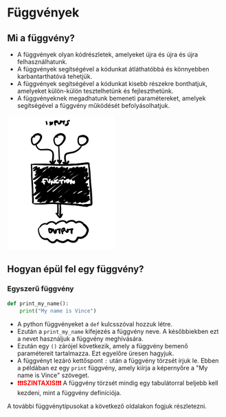 # Függvények

## Mi a függvény?

- A függvények olyan kódrészletek, amelyeket újra és újra és újra felhasználhatunk. 
- A függvények segítségével a kódunkat átláthatóbbá és könnyebben karbantarthatóvá tehetjük. 
- A függvények segítségével a kódunkat kisebb részekre bonthatjuk, amelyeket külön-külön tesztelhetünk és fejleszthetünk.
- A függvényeknek megadhatunk bemeneti paramétereket, amelyek segítségével a függvény működését befolyásolhatjuk.
<img src="img.png" alt="img" width="250"/>

## Hogyan épül fel egy függvény?

### Egyszerű függvény

```python
def print_my_name():
    print("My name is Vince")
```
- A python függvényeket a `def` kulcsszóval hozzuk létre.
- Ezután a `print_my_name` kifejezés a függvény neve. A későbbiekben ezt a nevet használjuk a függvény meghívására.
- Ezután egy `()` zárójel következik, amely a függvény bemenő paramétereit tartalmazza. Ezt egyelőre üresen hagyjuk.
- A függvényt lezáró kettőspont `:` után a függvény törzsét írjuk le. Ebben a példában ez egy `print` függvény, amely kiírja a képernyőre a "My name is Vince" szöveget.
- <font color="red">**❗❗❗️SZINTAXIS❗❗❗**</font> A függvény törzsét mindig egy tabulátorral beljebb kell kezdeni, mint a függvény definíciója.

A további függvénytípusokat a következő oldalakon fogjuk részletezni.

